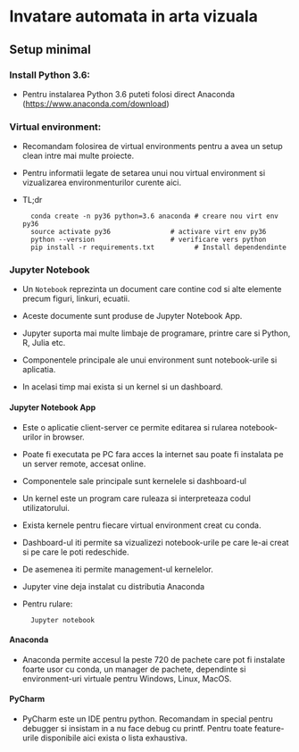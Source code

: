 # Invatare automata in arta vizuala

## Setup minimal
### Install Python 3.6: 
* Pentru instalarea Python 3.6 puteti folosi direct Anaconda (https://www.anaconda.com/download)

### Virtual environment:
* Recomandam folosirea de virtual environments pentru a avea un setup clean intre mai multe proiecte.
* Pentru informatii legate de setarea unui nou virtual environment si vizualizarea environmenturilor curente aici. 
* TL;dr

        conda create -n py36 python=3.6 anaconda # creare nou virt env py36
        source activate py36 			   # activare virt env py36
        python --version  		           # verificare vers python
        pip install -r requirements.txt          # Install dependendinte
     
### Jupyter Notebook 
 
* Un ```Notebook``` reprezinta un document care contine cod si alte elemente precum figuri, linkuri, ecuatii.
* Aceste documente sunt produse de Jupyter Notebook App.
 
* Jupyter suporta mai multe limbaje de programare, printre care si Python, R, Julia etc.
 
* Componentele principale ale unui environment sunt notebook-urile si aplicatia.
* In acelasi timp mai exista si un kernel si un dashboard.
 
#### Jupyter Notebook App
* Este o aplicatie client-server ce permite editarea si rularea notebook-urilor in browser.
* Poate fi executata pe PC fara acces la internet sau poate fi instalata pe un server remote, accesat online.
* Componentele sale principale sunt kernelele si dashboard-ul
* Un kernel este un program care ruleaza si interpreteaza codul utilizatorului. 
* Exista kernele pentru fiecare virtual environment creat cu conda.
* Dashboard-ul iti permite sa vizualizezi notebook-urile pe care le-ai creat si pe care le poti redeschide. 
* De asemenea iti permite management-ul kernelelor.
 
* Jupyter vine deja instalat cu distributia Anaconda
* Pentru rulare: 
	
	    Jupyter notebook
 
#### Anaconda
 
* Anaconda permite accesul la peste 720 de pachete care pot fi instalate foarte usor cu conda, un manager de pachete, dependinte si environment-uri virtuale pentru Windows, Linux, MacOS. 
 
 
#### PyCharm 
* PyCharm este un IDE pentru python. Recomandam in special pentru debugger si insistam in a nu face debug cu printf. Pentru toate feature-urile disponibile aici exista o lista exhaustiva.

		


